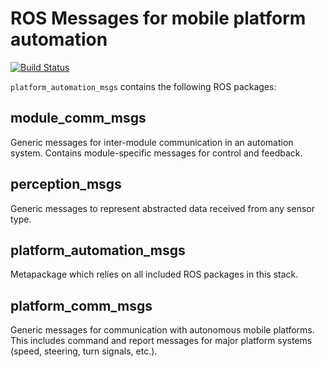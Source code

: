 # ROS Messages for mobile platform automation #

[![Build Status](https://travis-ci.org/astuff/platform_automation_msgs.svg?branch=master)](https://travis-ci.org/astuff/platform_automation_msgs)

`platform_automation_msgs` contains the following ROS packages:

## module_comm_msgs ##

Generic messages for inter-module communication in an automation system. Contains module-specific messages for control and feedback.

## perception_msgs ##

Generic messages to represent abstracted data received from any sensor type.

## platform_automation_msgs ##

Metapackage which relies on all included ROS packages in this stack.

## platform_comm_msgs ##

Generic messages for communication with autonomous mobile platforms. This includes command and report messages for major platform systems (speed, steering, turn signals, etc.).
